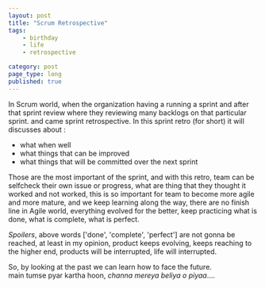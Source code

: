 ```yaml
---
layout: post
title: "Scrum Retrospective"
tags: 
    - birthday
    - life
    - retrospective

category: post
page_type: long
published: true
---
```


In Scrum world, when the organization having a running a sprint and after that sprint review where they reviewing many backlogs on that particular sprint. and came sprint retrospective.
In this sprint retro (for short) it will discusses about : 
- what when well
- what things that can be improved
- what things that will be committed over the next sprint

Those are the most important of the sprint, and with this retro, team can be selfcheck their own issue or progress, what are thing that they thought it worked and not worked, this is so important for team to become more agile and more mature, and we keep learning along the way, there are no finish line in Agile world, everything evolved for the better, keep practicing what is done, what is complete, what is perfect.

*Spoilers*, above words ['done', 'complete', 'perfect'] are not gonna be reached, at least in my opinion, product keeps evolving, keeps reaching to the higher end, products will be interrupted, life will interrupted. 

So, by looking at the past we can learn how to face the future.    
main tumse pyar kartha hoon, *channa mereya beliya o piyaa*....